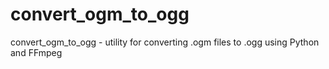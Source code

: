 # convert_ogm_to_ogg
convert_ogm_to_ogg - utility for converting .ogm files to .ogg using Python and FFmpeg
